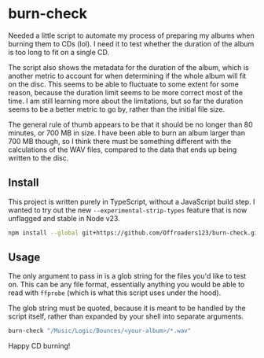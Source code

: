 # burn-check

Needed a little script to automate my process of preparing my albums when burning them to CDs (lol). I need it to test whether the duration of the album is too long to fit on a single CD.

The script also shows the metadata for the duration of the album, which is another metric to account for when determining if the whole album will fit on the disc. This seems to be able to fluctuate to some extent for some reason, because the duration limit seems to be more correct most of the time. I am still learning more about the limitations, but so far the duration seems to be a better metric to go by, rather than the initial file size.

The general rule of thumb appears to be that it should be no longer than 80 minutes, or 700 MB in size. I have been able to burn an album larger than 700 MB though, so I think there must be something different with the calculations of the WAV files, compared to the data that ends up being written to the disc.

## Install

This project is written purely in TypeScript, without a JavaScript build step. I wanted to try out the new `--experimental-strip-types` feature that is now unflagged and stable in Node v23.

```sh
npm install --global git+https://github.com/Offroaders123/burn-check.git
```

## Usage

The only argument to pass in is a glob string for the files you'd like to test on. This can be any file format, essentially anything you would be able to read with `ffprobe` (which is what this script uses under the hood).

The glob string must be quoted, because it is meant to be handled by the script itself, rather than expanded by your shell into separate arguments.

```sh
burn-check "/Music/Logic/Bounces/<your-album>/*.wav"
```

Happy CD burning!
